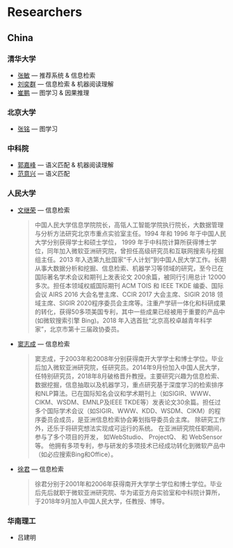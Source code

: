 # Researchers
## China

### 清华大学
+ [张敏](http://www.thuir.cn/group/~mzhang/) — 推荐系统 & 信息检索
+ [刘奕群](http://www.thuir.cn/group/~YQLiu/) — 信息检索 & 机器阅读理解
+ [崔鹏](http://pengcui.thumedialab.com/) — 图学习 & 因果推理

### 北京大学
+ [张铭](http://net.pku.edu.cn/dlib/mzhang/) — 图学习

### 中科院
+ [郭嘉峰](http://www.bigdatalab.ac.cn/~gjf/) — 语义匹配 & 机器阅读理解
+ [范意兴](https://xs.glgoo.99lb.net/citations?hl=zh-CN&user=w5kGcUsAAAAJ) — 语义匹配

### 人民大学
+ [文继荣](http://info.ruc.edu.cn/academic_professor.php?teacher_id=64) — 信息检索
    > 中国人民大学信息学院院长，高瓴人工智能学院执行院长，大数据管理与分析方法研究北京市重点实验室主任。1994 年和 1996 年于中国人民大学分别获得学士和硕士学位， 1999 年于中科院计算所获得博士学位，同年加入微软亚洲研究院，曾担任高级研究员和互联网搜索与挖掘组主任。2013 年入选第九批国家“千人计划”到中国人民大学工作。长期从事大数据分析和挖掘、信息检索、机器学习等领域的研究，至今已在国际著名学术会议和期刊上发表论文 200余篇，被同行引用总计 12000 多次。担任本领域权威国际期刊 ACM TOIS 和 IEEE TKDE 编委、国际会议 AIRS 2016 大会名誉主席、CCIR 2017 大会主席、SIGIR 2018 领域主席、SIGIR 2020程序委员会主席等。注重产学研一体化和科研成果的转化，获得50多项美国专利，其中一些成果已经被用于重要的产品中(如微软搜索引擎 Bing)。2018 年入选首批“北京高校卓越青年科学家”，北京市第十三届政协委员。

+ [窦志成](http://playbigdata.ruc.edu.cn/dou/) — 信息检索
    > 窦志成，于2003年和2008年分别获得南开大学学士和博士学位。毕业后加入微软亚洲研究院，任研究员。2014年9月份加入中国人民大学，任特别研究员，2018年8月破格晋升教授。主要研究兴趣为信息检索、数据挖掘，信息抽取以及机器学习，重点研究基于深度学习的检索排序和NLP算法。已在国际知名会议和学术期刊上（如SIGIR、WWW、CIKM、WSDM、EMNLP及IEEE TKDE等）发表论文30余篇。担任过多个国际学术会议（如SIGIR、WWW、KDD、WSDM、CIKM）的程序委员会成员，是亚洲信息检索协会筹划指导委员会主席。
除研究工作外，还乐于将研究想法实现成可运行的系统。 在亚洲研究院任职期间，参与了多个项目的开发， 如WebStudio、 ProjectQ、 和 WebSensor等。 他拥有多项专利，参与研发的多项技术已经成功转化到微软产品中（如必应搜索Bing和Office）。

+ [徐君](http://info.ruc.edu.cn/academic_professor.php?teacher_id=169) — 信息检索
    > 徐君分别于2001年和2006年获得南开大学学士学位和博士学位。毕业后先后就职于微软亚洲研究院、华为诺亚方舟实验室和中科院计算所，于2018年9月加入中国人民大学，任教授、博导。
    
### 华南理工
+ 吕建明

